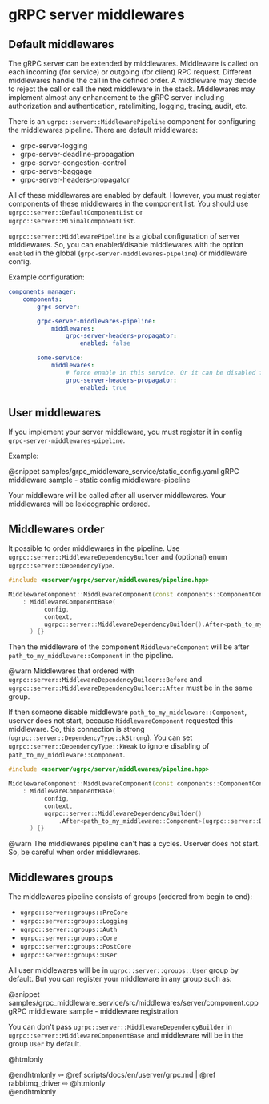 # gRPC server middlewares

## Default middlewares

The gRPC server can be extended by middlewares.
Middleware is called on each incoming (for service) or outgoing (for client) RPC request.
Different middlewares handle the call in the defined order.
A middleware may decide to reject the call or call the next middleware in the stack.
Middlewares may implement almost any enhancement to the gRPC server including authorization
and authentication, ratelimiting, logging, tracing, audit, etc.

There is an `ugrpc::server::MiddlewarePipeline` component for configuring the middlewares pipeline. 
There are default middlewares:
 - grpc-server-logging
 - grpc-server-deadline-propagation
 - grpc-server-congestion-control
 - grpc-server-baggage
 - grpc-server-headers-propagator

All of these middlewares are enabled by default. However, you must register components of these middlewares in the component list.
You should use `ugrpc::server::DefaultComponentList` or `ugrpc::server::MinimalComponentList`.

`ugrpc::server::MiddlewarePipeline` is a global configuration of server middlewares. So, you can enabled/disable middlewares with the option `enabled` in the global (`grpc-server-middlewares-pipeline`) or middleware config.

Example configuration:
```yaml
components_manager:
    components:
        grpc-server:

        grpc-server-middlewares-pipeline:
            middlewares:
                grpc-server-headers-propagator:
                    enabled: false

        some-service:
            middlewares:
                # force enable in this service. Or it can be disabled for special service
                grpc-server-headers-propagator:
                    enabled: true

```

## User middlewares

If you implement your server middleware, you must register it in config `grpc-server-middlewares-pipeline`.

Example:

@snippet samples/grpc_middleware_service/static_config.yaml gRPC middleware sample - static config middleware-pipeline

Your middleware will be called after all userver middlewares. Your middlewares will be lexicographic ordered.

## Middlewares order

It possible to order middlewares in the pipeline. Use `ugrpc::server::MiddlewareDependencyBuilder` and (optional) enum `ugrpc::server::DependencyType`.

```cpp
#include <userver/ugrpc/server/middlewares/pipeline.hpp>

MiddlewareComponent::MiddlewareComponent(const components::ComponentConfig& config, const components::ComponentContext& context)
    : MiddlewareComponentBase(
          config,
          context,
          ugrpc::server::MiddlewareDependencyBuilder().After<path_to_my_middleware::Component>()
      ) {}

```
Then the middleware of the component `MiddlewareComponent` will be after `path_to_my_middleware::Component` in the pipeline.

@warn Middlewares that ordered with `ugrpc::server::MiddlewareDependencyBuilder::Before` and `ugrpc::server::MiddlewareDependencyBuilder::After` must be in the same group.

If then someone disable middleware `path_to_my_middleware::Component`, userver does not start, because `MiddlewareComponent` requested this middleware. So, this connection is strong (`ugrpc::server::DependencyType::kStrong`). You can set `ugrpc::server::DependencyType::kWeak` to ignore disabling of `path_to_my_middleware::Component`.

```cpp
#include <userver/ugrpc/server/middlewares/pipeline.hpp>

MiddlewareComponent::MiddlewareComponent(const components::ComponentConfig& config, const components::ComponentContext& context)
    : MiddlewareComponentBase(
          config,
          context,
          ugrpc::server::MiddlewareDependencyBuilder()
              .After<path_to_my_middleware::Component>(ugrpc::server::DependencyType::kWeak)
      ) {}
```

@warn The middlewares pipeline can't has a cycles. Userver does not start. So, be careful when order middlewares.

## Middlewares groups

The middlewares pipeline consists of groups (ordered from begin to end):
 - `ugrpc::server::groups::PreCore`
 - `ugrpc::server::groups::Logging`
 - `ugrpc::server::groups::Auth`
 - `ugrpc::server::groups::Core`
 - `ugrpc::server::groups::PostCore`
 - `ugrpc::server::groups::User`

All user middlewares will be in `ugrpc::server::groups::User` group by default. But you can register your middleware in any group such as:

@snippet samples/grpc_middleware_service/src/middlewares/server/component.cpp gRPC middleware sample - middleware registration

You can don't pass `ugrpc::server::MiddlewareDependencyBuilder` in `ugrpc::server::MiddlewareComponentBase` and middleware will be in the group `User` by default.

@htmlonly <div class="bottom-nav"> @endhtmlonly
⇦ @ref scripts/docs/en/userver/grpc.md | @ref rabbitmq_driver ⇨
@htmlonly </div> @endhtmlonly
